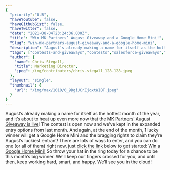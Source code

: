 ```yaml
---
{
  "priority":"0.5",
  "haveYoutube": false,
  "haveGithubGist": false,
  "haveTwitter": false,
  "date": "2021-08-04T23:24:36.000Z",
  "title": "Win MK Partners’ August Giveaway and a Google Home Mini!",
  "Slug": "win-mk-partners-august-giveaway-and-a-google-home-mini",
  "description": "August’s already making a name for itself as the hottest month of the year, and it’s about to heat up even more now that the MK Partners’ August Giveaway is live! The contest is open now and we’ve kept in the expanded entry options from last month..",
  "tags": ["contests-and-giveaways","contests","salesforce-giveaways","giveaway-contest","giveaway"],
  "author": {
    "name": Chris Stegall,
    "title": Marketing Director,
    "jpeg": /img/contributors/chris-stegall_128-128.jpeg
  },
  "layout": "single",
  "thumbnail": {
    "url": "/img/max/1010/0_9DgiUCrIjqxtWIBT.jpeg"
  }
}
---
```

August’s already making a name for itself as the hottest month of the year, and it’s about to heat up even more now that the [MK Partners’ August Giveaway is live](https://gleam.io/BmvUi/mk-partners-august-giveaway)! The contest is open now and we’ve kept in the expanded entry options from last month.
And again, at the end of the month, 1 lucky winner will get a Google Home Mini and the bragging rights to claim they’re August’s luckiest entrant!
There are lots of ways to enter, and you can do one (or all of them) right now, just [click the link](https://gleam.io/BmvUi/mk-partners-august-giveaway) below to get started:
[Win a Google Home Mini!](https://gleam.io/BmvUi/mk-partners-august-giveaway)
So throw your hat in the ring today for a chance to be this month’s big winner.
We’ll keep our fingers crossed for you, and until then, keep working hard, smart, and happy.
We’ll see you in the cloud!
